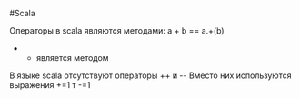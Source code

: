 
#Scala 

Операторы  в scala являются методами:
a + b == a.+(b)
+ - является методом


В языке scala отсутствуют операторы ++ и --
Вместо них используются выражения +=1 т -=1
